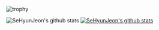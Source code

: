 <!--
**SeHyunJeon/SeHyunJeon** is a ✨ _special_ ✨ repository because its `README.md` (this file) appears on your GitHub profile.

Here are some ideas to get you started:

- 🔭 I’m currently working on ...
- 🌱 I’m currently learning ...
- 👯 I’m looking to collaborate on ...
- 🤔 I’m looking for help with ...
- 💬 Ask me about ...
- 📫 How to reach me: ...
- 😄 Pronouns: ...
- ⚡ Fun fact: ...
-->

![trophy](https://github-profile-trophy.vercel.app/?username=SeHyunJeon)

![SeHyunJeon's github stats](https://github-readme-stats.vercel.app/api?username=SeHyunJeon&show_icons=true)
[![SeHyunJeon's github stats](https://github-readme-stats.vercel.app/api/top-langs/?username=SeHyunJeonID&show_icons=true&hide_border=true&title_color=004386&icon_color=004386&layout=compact)](https://github.com/SeHyunJeon)
